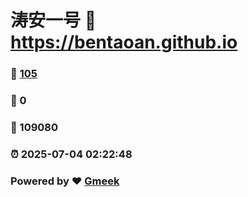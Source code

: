 # 涛安一号 :link: https://bentaoan.github.io 
### :page_facing_up: [105](https://bentaoan.github.io/tag.html) 
### :speech_balloon: 0 
### :hibiscus: 109080 
### :alarm_clock: 2025-07-04 02:22:48 
### Powered by :heart: [Gmeek](https://github.com/Meekdai/Gmeek)
